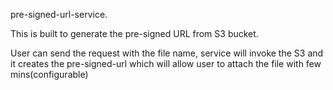 pre-signed-url-service.

This is built to generate the pre-signed URL from S3 bucket.

User can send the request with the file name, service will invoke the S3 and it creates the pre-signed-url which will allow user to attach the file with few mins(configurable)
